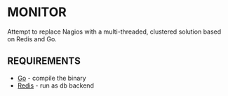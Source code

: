 MONITOR
=======

Attempt to replace Nagios with a multi-threaded, clustered solution
based on Redis and Go.

REQUIREMENTS
------------

 * [Go](http://golang.org/) - compile the binary
 * [Redis](http://redis.io/) - run as db backend

